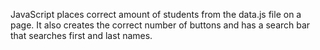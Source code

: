 JavaScript places correct amount of students from the data.js file on a page. It also creates the correct number of buttons and has a search bar that searches first and last names.
